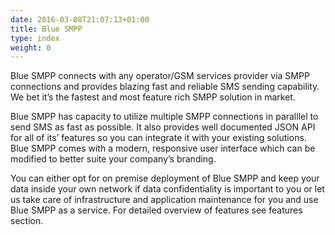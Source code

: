 ```yaml
---
date: 2016-03-08T21:07:13+01:00
title: Blue SMPP
type: index
weight: 0
---
```


Blue SMPP connects with any operator/GSM services provider via SMPP connections and provides blazing fast and reliable SMS sending capability. We bet it’s the fastest and most feature rich SMPP solution in market.

Blue SMPP has capacity to utilize multiple SMPP connections in paralllel to send SMS as fast as possible. It also provides well documented JSON API for all of its’ features so you can integrate it with your existing solutions. Blue SMPP comes with a modern, responsive user interface which can be modified to better suite your company’s branding.

You can either opt for on premise deployment of Blue SMPP and keep your data inside your own network if data confidentiality is important to you or let us take care of infrastructure and application maintenance for you and use Blue SMPP as a service. For detailed overview of features see features section.
